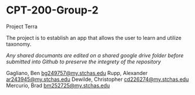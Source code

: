 # CPT-200-Group-2

Project Terra

The project is to establish an app that allows the user to learn and utilize taxonomy.

*Any shared documants are edited on a shared google drive folder before submitted into Github to preserve the integrety of the repository*

Gagliano, Ben	bg249757@my.stchas.edu
Rupp, Alexander	ar243945@my.stchas.edu
Dewilde,  Christopher	cd226274@my.stchas.edu
Mercurio, Brad	bm252725@my.stchas.edu
